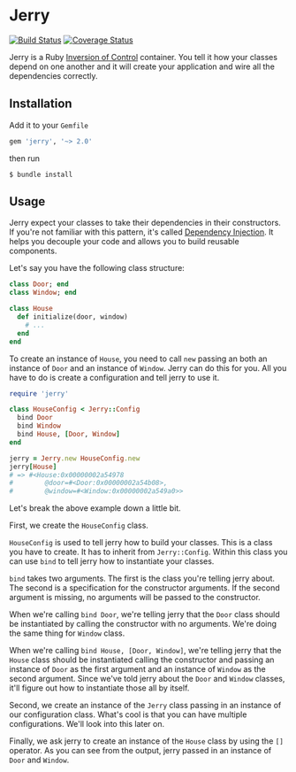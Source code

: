 Jerry
=====

[![Build Status](https://travis-ci.org/beraboris/jerry.svg?branch=master)](https://travis-ci.org/beraboris/jerry)
[![Coverage Status](https://coveralls.io/repos/beraboris/jerry/badge.png)](https://coveralls.io/r/beraboris/jerry)


Jerry is a Ruby
[Inversion of Control](https://en.wikipedia.org/wiki/Inversion_of_control)
container. You tell it how your classes depend on one another and it will create
your application and wire all the dependencies correctly.

Installation
------------

Add it to your `Gemfile`

```ruby
gem 'jerry', '~> 2.0'
```

then run

    $ bundle install

Usage
-----

Jerry expect your classes to take their dependencies in their constructors. If
you're not familiar with this pattern, it's called
[Dependency Injection](https://en.wikipedia.org/wiki/Dependency_injection).
It helps you decouple your code and allows you to build reusable components.

Let's say you have the following class structure:

```ruby
class Door; end
class Window; end

class House
  def initialize(door, window)
    # ...
  end
end
```

To create an instance of `House`, you need to call `new` passing an both an
instance of `Door` and an instance of `Window`. Jerry can do this for you. All
you have to do is create a configuration and tell jerry to use it.

```ruby
require 'jerry'

class HouseConfig < Jerry::Config
  bind Door
  bind Window
  bind House, [Door, Window]
end

jerry = Jerry.new HouseConfig.new
jerry[House]
# => #<House:0x00000002a54978
#        @door=#<Door:0x00000002a54b08>,
#        @window=#<Window:0x00000002a549a0>>
```

Let's break the above example down a little bit.

First, we create the `HouseConfig` class.

`HouseConfig` is used to tell jerry how to build your classes. This is a
class you have to create. It has to inherit from `Jerry::Config`. Within this
class you can use `bind` to tell jerry how to instantiate your classes.

`bind` takes two arguments. The first is the class you're telling jerry about.
The second is a specification for the constructor arguments. If the second
argument is missing, no arguments will be passed to the constructor.

When we're calling `bind Door`, we're telling jerry that the `Door` class should
be instantiated by calling the constructor with no arguments. We're doing the
same thing for `Window` class.

When we're calling `bind House, [Door, Window]`, we're telling jerry that the
`House` class should be instantiated calling the constructor and passing an
instance of `Door` as the first argument and an instance of `Window` as the
second argument. Since we've told jerry about the `Door` and `Window` classes,
it'll figure out how to instantiate those all by itself.

Second, we create an instance of the `Jerry` class passing in an instance of our
configuration class. What's cool is that you can have multiple configurations.
We'll look into this later on.

Finally, we ask jerry to create an instance of the `House` class by using the
`[]` operator. As you can see from the output, jerry passed in an instance of
`Door` and `Window`.
